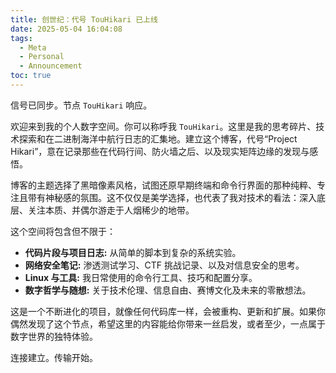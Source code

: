 ```yaml
---
title: 创世纪：代号 TouHikari 已上线
date: 2025-05-04 16:04:08
tags:
  - Meta
  - Personal
  - Announcement
toc: true
---
```


信号已同步。节点 `TouHikari` 响应。

欢迎来到我的个人数字空间。你可以称呼我 `TouHikari`。这里是我的思考碎片、技术探索和在二进制海洋中航行日志的汇集地。建立这个博客，代号“Project Hikari”，意在记录那些在代码行间、防火墙之后、以及现实矩阵边缘的发现与感悟。

博客的主题选择了黑暗像素风格，试图还原早期终端和命令行界面的那种纯粹、专注且带有神秘感的氛围。这不仅仅是美学选择，也代表了我对技术的看法：深入底层、关注本质、并偶尔游走于人烟稀少的地带。

<!-- more -->

这个空间将包含但不限于：

*   **代码片段与项目日志:** 从简单的脚本到复杂的系统实验。
*   **网络安全笔记:** 渗透测试学习、CTF 挑战记录、以及对信息安全的思考。
*   **Linux 与工具:** 我日常使用的命令行工具、技巧和配置分享。
*   **数字哲学与随想:** 关于技术伦理、信息自由、赛博文化及未来的零散想法。

这是一个不断进化的项目，就像任何代码库一样，会被重构、更新和扩展。如果你偶然发现了这个节点，希望这里的内容能给你带来一丝启发，或者至少，一点属于数字世界的独特体验。

连接建立。传输开始。